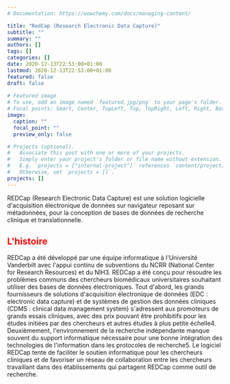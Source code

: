 ```yaml
---
# Documentation: https://wowchemy.com/docs/managing-content/

title: "RedCap (Research Electronic Data Capture)"
subtitle: ""
summary: ""
authors: []
tags: []
categories: []
date: 2020-12-13T22:53:00+01:00
lastmod: 2020-12-13T22:53:00+01:00
featured: false
draft: false
       
# Featured image
# To use, add an image named `featured.jpg/png` to your page's folder.
# Focal points: Smart, Center, TopLeft, Top, TopRight, Left, Right, BottomLeft, Bottom, BottomRight.
image:
  caption: ""
  focal_point: ""
  preview_only: false

# Projects (optional).
#   Associate this post with one or more of your projects.
#   Simply enter your project's folder or file name without extension.
#   E.g. `projects = ["internal-project"]` references `content/project/deep-learning/index.md`.
#   Otherwise, set `projects = []`.
projects: []
---
```

REDCap (Research Electronic Data Capture) est une solution logicielle d'acquisition électronique de données sur navigateur reposant sur métadonnées, pour la conception de bases de données de recherche clinique et translationnelle.  

## <span style="color:red">**L'histoire**</span> 
REDCap a été développé par une équipe informatique à l'Université Vanderbilt avec l'appui continu de subventions du NCRR (National Center for Research Resources) et du NIH3. REDCap a été conçu pour résoudre les problèmes communs des chercheurs biomédicaux universitaires souhaitant utiliser des bases de données électroniques. Tout d'abord, les grands fournisseurs de solutions d'acquisition électronique de données (EDC : electronic data capture) et de systèmes de gestion des données cliniques (CDMS : clinical data management system) s'adressent aux promoteurs de grands essais cliniques, avec des prix pouvant être prohibitifs pour les études initiées par des chercheurs et autres études à plus petite échelle4. Deuxièmement, l'environnement de la recherche indépendante manque souvent du support informatique nécessaire pour une bonne intégration des technologies de l'information dans les protocoles de recherche5. Le logiciel REDCap tente de faciliter le soutien informatique pour les chercheurs cliniques et de favoriser un réseau de collaboration entre les chercheurs travaillant dans des établissements qui partagent REDCap comme outil de recherche.







